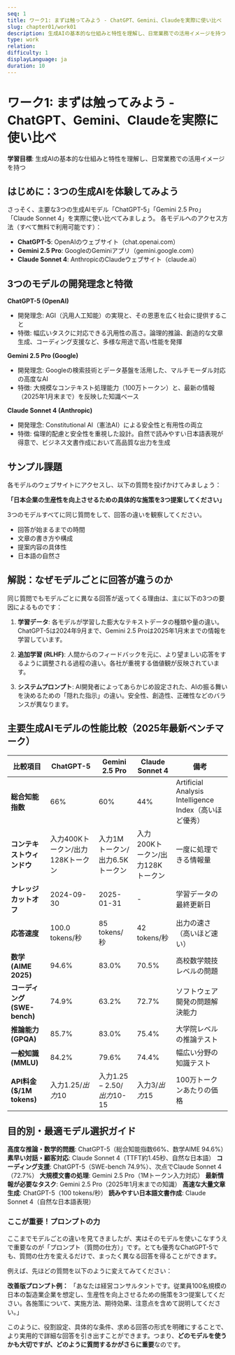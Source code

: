 ```yaml
---
seq: 1
title: ワーク1: まずは触ってみよう - ChatGPT、Gemini、Claudeを実際に使い比べ
slug: chapter01/work01
description: 生成AIの基本的な仕組みと特性を理解し、日常業務での活用イメージを持つ
type: work
relation: 
difficulty: 1
displayLanguage: ja
duration: 10
---
```


# ワーク1: まずは触ってみよう - ChatGPT、Gemini、Claudeを実際に使い比べ

**学習目標**: 生成AIの基本的な仕組みと特性を理解し、日常業務での活用イメージを持つ

## はじめに：3つの生成AIを体験してみよう

さっそく、主要な3つの生成AIモデル「ChatGPT-5」「Gemini 2.5 Pro」「Claude Sonnet 4」を実際に使い比べてみましょう。
各モデルへのアクセス方法（すべて無料で利用可能です）：
- **ChatGPT-5**: OpenAIのウェブサイト（chat.openai.com）
- **Gemini 2.5 Pro**: GoogleのGeminiアプリ（gemini.google.com）
- **Claude Sonnet 4**: AnthropicのClaudeウェブサイト（claude.ai）

## 3つのモデルの開発理念と特徴

**ChatGPT-5 (OpenAI)**
- 開発理念: AGI（汎用人工知能）の実現と、その恩恵を広く社会に提供すること
- 特徴: 幅広いタスクに対応できる汎用性の高さ。論理的推論、創造的な文章生成、コーディング支援など、多様な用途で高い性能を発揮

**Gemini 2.5 Pro (Google)**
- 開発理念: Googleの検索技術とデータ基盤を活用した、マルチモーダル対応の高度なAI
- 特徴: 大規模なコンテキスト処理能力（100万トークン）と、最新の情報（2025年1月末まで）を反映した知識ベース

**Claude Sonnet 4 (Anthropic)**
- 開発理念: Constitutional AI（憲法AI）による安全性と有用性の両立
- 特徴: 倫理的配慮と安全性を重視した設計。自然で読みやすい日本語表現が得意で、ビジネス文書作成において高品質な出力を生成

## サンプル課題

各モデルのウェブサイトにアクセスし、以下の質問を投げかけてみましょう：

**「日本企業の生産性を向上させるための具体的な施策を3つ提案してください」**

3つのモデルすべてに同じ質問をして、回答の違いを観察してください。
- 回答が始まるまでの時間
- 文章の書き方や構成
- 提案内容の具体性
- 日本語の自然さ

## 解説：なぜモデルごとに回答が違うのか

同じ質問でもモデルごとに異なる回答が返ってくる理由は、主に以下の3つの要因によるものです：

1. **学習データ**: 各モデルが学習した膨大なテキストデータの種類や量の違い。ChatGPT-5は2024年9月まで、Gemini 2.5 Proは2025年1月末までの情報を学習しています。

2. **追加学習 (RLHF)**: 人間からのフィードバックを元に、より望ましい応答をするように調整される過程の違い。各社が重視する価値観が反映されています。

3. **システムプロンプト**: AI開発者によってあらかじめ設定された、AIの振る舞いを決めるための「隠れた指示」の違い。安全性、創造性、正確性などのバランスが異なります。

## 主要生成AIモデルの性能比較（2025年最新ベンチマーク）

| 比較項目 | ChatGPT-5 | Gemini 2.5 Pro | Claude Sonnet 4 | 備考 |
|---------|-----------|----------------|-----------------|------|
| **総合知能指数** | 66% | 60% | 44% | Artificial Analysis Intelligence Index（高いほど優秀） |
| **コンテキストウィンドウ** | 入力400Kトークン/出力128Kトークン | 入力1Mトークン/出力6.5Kトークン | 入力200Kトークン/出力128Kトークン | 一度に処理できる情報量 |
| **ナレッジカットオフ** | 2024-09-30 | 2025-01-31 | - | 学習データの最終更新日 |
| **応答速度** | 100.0 tokens/秒 | 85 tokens/秒 | 42 tokens/秒 | 出力の速さ（高いほど速い） |
| **数学 (AIME 2025)** | 94.6% | 83.0% | 70.5% | 高校数学競技レベルの問題 |
| **コーディング (SWE-bench)** | 74.9% | 63.2% | 72.7% | ソフトウェア開発の問題解決能力 |
| **推論能力 (GPQA)** | 85.7% | 83.0% | 75.4% | 大学院レベルの推論テスト |
| **一般知識 (MMLU)** | 84.2% | 79.6% | 74.4% | 幅広い分野の知識テスト |
| **API料金 ($/1M tokens)** | 入力$1.25/出力$10 | 入力$1.25-2.50/出力$10-15 | 入力$3/出力$15 | 100万トークンあたりの価格 |

## 目的別・最適モデル選択ガイド

**高度な推論・数学的問題**: ChatGPT-5（総合知能指数66%、数学AIME 94.6%）
**素早い対話・顧客対応**: Claude Sonnet 4（TTFT約1.45秒、自然な日本語）
**コーディング支援**: ChatGPT-5（SWE-bench 74.9%）、次点でClaude Sonnet 4（72.7%）
**大規模文書の処理**: Gemini 2.5 Pro（1Mトークン入力対応）
**最新情報が必要なタスク**: Gemini 2.5 Pro（2025年1月末までの知識）
**高速な大量文章生成**: ChatGPT-5（100 tokens/秒）
**読みやすい日本語文書作成**: Claude Sonnet 4（自然な日本語表現）

### ここが重要！プロンプトの力

ここまでモデルごとの違いを見てきましたが、実はそのモデルを使いこなすうえで重要なのが「プロンプト（質問の仕方）」です。とても優秀なChatGPT-5でも、質問の仕方を変えるだけで、まったく異なる回答を得ることができます。

例えば、先ほどの質問を以下のように変えてみてください：

**改善版プロンプト例：**
「あなたは経営コンサルタントです。従業員100名規模の日本の製造業企業を想定し、生産性を向上させるための施策を3つ提案してください。各施策について、実施方法、期待効果、注意点を含めて説明してください。」

このように、役割設定、具体的な条件、求める回答の形式を明確にすることで、より実用的で詳細な回答を引き出すことができます。つまり、**どのモデルを使うかも大切ですが、どのように質問するかがさらに重要**なのです。